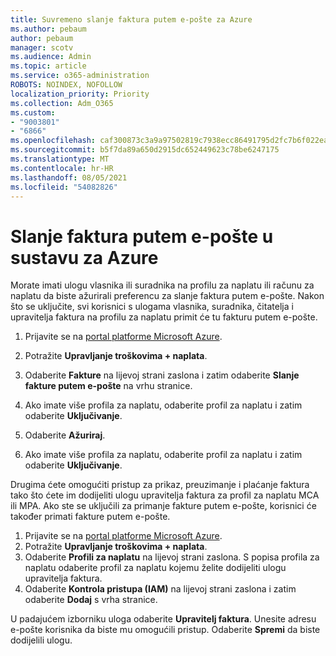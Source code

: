 ```yaml
---
title: Suvremeno slanje faktura putem e-pošte za Azure
ms.author: pebaum
author: pebaum
manager: scotv
ms.audience: Admin
ms.topic: article
ms.service: o365-administration
ROBOTS: NOINDEX, NOFOLLOW
localization_priority: Priority
ms.collection: Adm_O365
ms.custom:
- "9003801"
- "6866"
ms.openlocfilehash: caf300873c3a9a97502819c7938ecc86491795d2fc7b6f022ead5d38ca965b8c
ms.sourcegitcommit: b5f7da89a650d2915dc652449623c78be6247175
ms.translationtype: MT
ms.contentlocale: hr-HR
ms.lasthandoff: 08/05/2021
ms.locfileid: "54082826"
---
```

# <a name="email-invoicing-in-azure"></a>Slanje faktura putem e-pošte u sustavu za Azure

Morate imati ulogu vlasnika ili suradnika na profilu za naplatu ili računu za naplatu da biste ažurirali preferencu za slanje faktura putem e-pošte. Nakon što se uključite, svi korisnici s ulogama vlasnika, suradnika, čitatelja i upravitelja faktura na profilu za naplatu primit će tu fakturu putem e-pošte.

1. Prijavite se na [portal platforme Microsoft Azure](https://portal.azure.com/).
2. Potražite **Upravljanje troškovima + naplata**.
3. Odaberite **Fakture** na lijevoj strani zaslona i zatim odaberite **Slanje fakture putem e-pošte** na vrhu stranice.
4. Ako imate više profila za naplatu, odaberite profil za naplatu i zatim odaberite **Uključivanje**.

5. Odaberite **Ažuriraj**.
6. Ako imate više profila za naplatu, odaberite profil za naplatu i zatim odaberite **Uključivanje**.

Drugima ćete omogućiti pristup za prikaz, preuzimanje i plaćanje faktura tako što ćete im dodijeliti ulogu upravitelja faktura za profil za naplatu MCA ili MPA. Ako ste se uključili za primanje fakture putem e-pošte, korisnici će također primati fakture putem e-pošte.

1. Prijavite se na [portal platforme Microsoft Azure](https://portal.azure.com/).
2. Potražite **Upravljanje troškovima + naplata**.
3. Odaberite **Profili za naplatu** na lijevoj strani zaslona. S popisa profila za naplatu odaberite profil za naplatu kojemu želite dodijeliti ulogu upravitelja faktura.
4. Odaberite **Kontrola pristupa (IAM)** na lijevoj strani zaslona i zatim odaberite **Dodaj** s vrha stranice.

U padajućem izborniku uloga odaberite **Upravitelj faktura**. Unesite adresu e-pošte korisnika da biste mu omogućili pristup. Odaberite **Spremi** da biste dodijelili ulogu.
